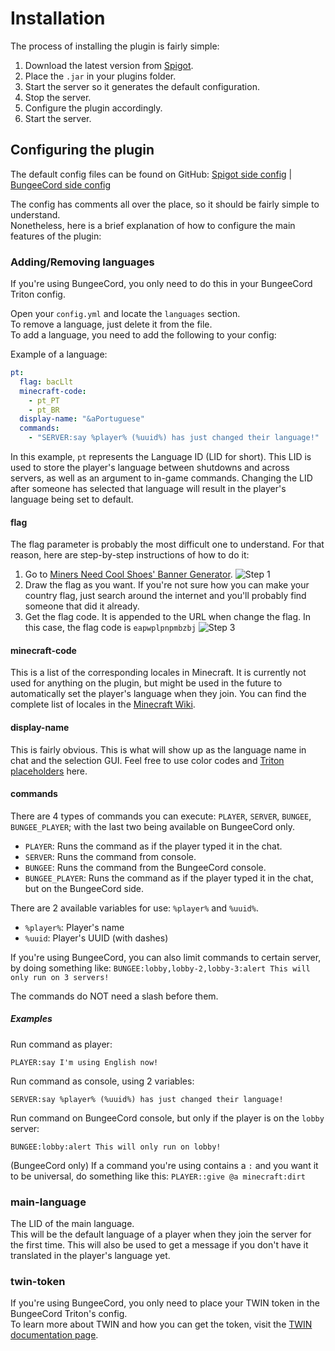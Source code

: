 # Installation

The process of installing the plugin is fairly simple:

1. Download the latest version from [Spigot](/spigot).
2. Place the `.jar` in your plugins folder.
3. Start the server so it generates the default configuration.
4. Stop the server.
5. Configure the plugin accordingly.
6. Start the server.

## Configuring the plugin

The default config files can be found on GitHub: [Spigot side config](/github_config) | [BungeeCord side config](/github_config_bungee)

The config has comments all over the place, so it should be fairly simple to understand.  
Nonetheless, here is a brief explanation of how to configure the main features of the plugin:

### Adding/Removing languages

<div class="warning">If you're using BungeeCord, you only need to do this in your BungeeCord Triton config.</div>

Open your `config.yml` and locate the `languages` section.  
To remove a language, just delete it from the file.  
To add a language, you need to add the following to your config:

Example of a language:

```yaml
pt:
  flag: bacLlt
  minecraft-code:
    - pt_PT
    - pt_BR
  display-name: "&aPortuguese"
  commands:
    - "SERVER:say %player% (%uuid%) has just changed their language!"
```

In this example, `pt` represents the Language ID (LID for short). This LID is used to store the player's language between shutdowns and across servers, as well as an argument to in-game commands. Changing the LID after someone has selected that language will result in the player's language being set to default.

#### flag

The flag parameter is probably the most difficult one to understand. For that reason, here are step-by-step instructions of how to do it:

1. Go to [Miners Need Cool Shoes' Banner Generator](https://www.needcoolshoes.com/banner).
   ![Step 1](/documentation/images/installation-flags1.png)
2. Draw the flag as you want. If you're not sure how you can make your country flag, just search around the internet and you'll probably find someone that did it already.
3. Get the flag code. It is appended to the URL when change the flag. In this case, the flag code is `eapwplpnpmbzbj`
   ![Step 3](/documentation/images/installation-flags2.png)

#### minecraft-code

This is a list of the corresponding locales in Minecraft. It is currently not used for anything on the plugin, but might be used in the future to automatically set the player's language when they join. You can find the complete list of locales in the [Minecraft Wiki](https://minecraft.gamepedia.com/Language).

#### display-name

This is fairly obvious. This is what will show up as the language name in chat and the selection GUI. Feel free to use color codes and [Triton placeholders](/docs/placeholders) here.

#### commands

There are 4 types of commands you can execute: `PLAYER`, `SERVER`, `BUNGEE`, `BUNGEE_PLAYER`; with the last two being available on BungeeCord only.

- `PLAYER`: Runs the command as if the player typed it in the chat.
- `SERVER`: Runs the command from console.
- `BUNGEE`: Runs the command from the BungeeCord console.
- `BUNGEE_PLAYER`: Runs the command as if the player typed it in the chat, but on the BungeeCord side.

There are 2 available variables for use: `%player%` and `%uuid%`.

- `%player%`: Player's name
- `%uuid`: Player's UUID (with dashes)

If you're using BungeeCord, you can also limit commands to certain server, by doing something like:
`BUNGEE:lobby,lobby-2,lobby-3:alert This will only run on 3 servers!`

The commands do NOT need a slash before them.

##### Examples

Run command as player:

```
PLAYER:say I'm using English now!
```

Run command as console, using 2 variables:

```
SERVER:say %player% (%uuid%) has just changed their language!
```

Run command on BungeeCord console, but only if the player is on the `lobby` server:

```
BUNGEE:lobby:alert This will only run on lobby!
```

<div class="warning">(BungeeCord only) If a command you're using contains a <code>:</code> and you want it to be universal, do something like this:
<code>PLAYER::give @a minecraft:dirt</code></div>

### main-language

The LID of the main language.  
This will be the default language of a player when they join the server for the first time. This will also be used to get a message if you don't have it translated in the player's language yet.

### twin-token

If you're using BungeeCord, you only need to place your TWIN token in the BungeeCord Triton's config.  
To learn more about TWIN and how you can get the token, visit the [TWIN documentation page](/docs/twin).
